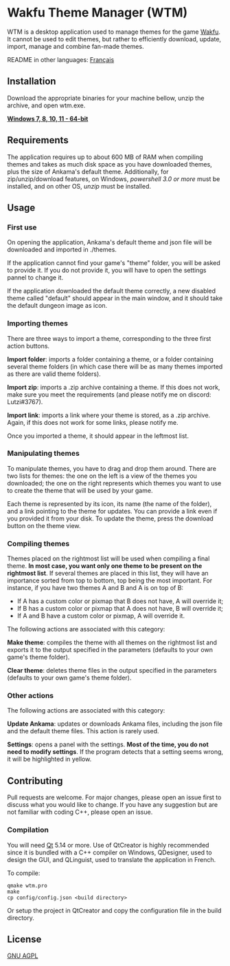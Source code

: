 # Wakfu Theme Manager (WTM)

WTM is a desktop application used to manage themes for the game [Wakfu](https://www.wakfu.com). It cannot be used to edit themes, but rather to efficiently download, update, import, manage and combine fan-made themes.

README in other languages: [Français](README_fr.md)

## Installation

Download the appropriate binaries for your machine bellow, unzip the archive, and open wtm.exe.

[**Windows 7, 8, 10, 11 - 64-bit**](https://seafile.unistra.fr/f/10e7937e94444f6a90fa/?dl=1)

## Requirements

The application requires up to about 600 MB of RAM when compiling themes and takes as much disk space as you have downloaded themes, plus the size of Ankama's default theme. Additionally, for zip/unzip/download features, on Windows, *powershell 3.0 or more* must be installed, and on other OS, *unzip* must be installed.

## Usage

### First use

On opening the application, Ankama's default theme and json file will be downloaded and imported in ./themes.

If the application cannot find your game's "theme" folder, you will be asked to provide it. 
If you do not provide it, you will have to open the settings pannel to change it.

If the application downloaded the default theme correctly, a new disabled theme called "default" should appear in the main window, and it should take the default dungeon image as icon.

### Importing themes

There are three ways to import a theme, corresponding to the three first action buttons.

**Import folder**: imports a folder containing a theme, or a folder containing several theme folders (in which case there will be as many themes imported as there are valid theme folders).

**Import zip**: imports a .zip archive containing a theme. If this does not work, make sure you meet the requirements (and please notify me on discord: Lutzi#3767).

**Import link**: imports a link where your theme is stored, as a .zip archive. Again, if this does not work for some links, please notify me.

Once you imported a theme, it should appear in the leftmost list.

### Manipulating themes

To manipulate themes, you have to drag and drop them around. There are two lists for themes: the one on the left is a view of the themes you downloaded; the one on the right represents which themes you want to use to  create the theme that will be used by your game.

Each theme is represented by its icon, its name (the name of the folder), and a link pointing to the theme for updates. You can provide a link even if you provided it from your disk. To update the theme, press the download button on the theme view.

### Compiling themes

Themes placed on the rightmost list will be used when compiling a final theme. **In most case, you want only one theme to be present on the rightmost list**. If several themes are placed in this list, they will have an importance sorted from top to bottom, top being the most important. For instance, if you have two themes A and B and A is on top of B:
* If A has a custom color or pixmap that B does not have, A will override it;
* If B has a custom color or pixmap that A does not have, B will override it;
* If A and B have a custom color or pixmap, A will override it.

The following actions are associated with this category:

**Make theme**: compiles the theme with all themes on the rightmost list and exports it to the output specified in the parameters (defaults to your own game's theme folder).

**Clear theme**: deletes theme files in the output specified in the parameters (defaults to your own game's theme folder).

### Other actions

The following actions are associated with this category:

**Update Ankama**: updates or downloads Ankama files, including the json file and the default theme files. This action is rarely used.

**Settings**: opens a panel with the settings. **Most of the time, you do not need to modify settings**. If the program detects that a setting seems wrong, it will be highlighted in yellow.

## Contributing
Pull requests are welcome. For major changes, please open an issue first to discuss what you would like to change. If you have any suggestion but are not familiar with coding C++, please open an issue.

### Compilation

You will need [Qt](https://www.qt.io/) 5.14 or more. Use of QtCreator is highly recommended since it is bundled with a C++ compiler on Windows, QDesigner, used to design the GUI, and QLinguist, used to translate the application in French.

To compile:

```console
qmake wtm.pro
make
cp config/config.json <build directory>
```

Or setup the project in QtCreator and copy the configuration file in the build directory.

## License
[GNU AGPL](https://choosealicense.com/licenses/agpl-3.0/)
